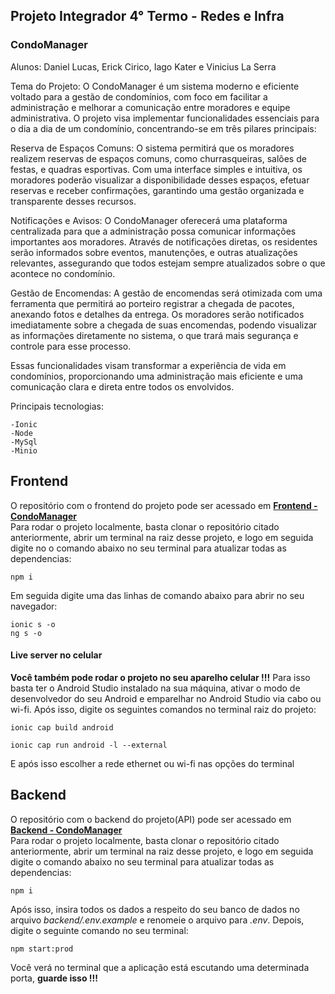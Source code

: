 ## Projeto Integrador 4° Termo - Redes e Infra

### CondoManager

Alunos: Daniel Lucas, Erick Cirico, Iago Kater e Vinicius La Serra 

Tema do Projeto:
O CondoManager é um sistema moderno e eficiente voltado para a gestão de condomínios, com foco em facilitar a administração e melhorar a comunicação entre moradores e equipe administrativa. O projeto visa implementar funcionalidades essenciais para o dia a dia de um condomínio, concentrando-se em três pilares principais:

Reserva de Espaços Comuns: O sistema permitirá que os moradores realizem reservas de espaços comuns, como churrasqueiras, salões de festas, e quadras esportivas. Com uma interface simples e intuitiva, os moradores poderão visualizar a disponibilidade desses espaços, efetuar reservas e receber confirmações, garantindo uma gestão organizada e transparente desses recursos.

Notificações e Avisos: O CondoManager oferecerá uma plataforma centralizada para que a administração possa comunicar informações importantes aos moradores. Através de notificações diretas, os residentes serão informados sobre eventos, manutenções, e outras atualizações relevantes, assegurando que todos estejam sempre atualizados sobre o que acontece no condomínio.

Gestão de Encomendas: A gestão de encomendas será otimizada com uma ferramenta que permitirá ao porteiro registrar a chegada de pacotes, anexando fotos e detalhes da entrega. Os moradores serão notificados imediatamente sobre a chegada de suas encomendas, podendo visualizar as informações diretamente no sistema, o que trará mais segurança e controle para esse processo.

Essas funcionalidades visam transformar a experiência de vida em condomínios, proporcionando uma administração mais eficiente e uma comunicação clara e direta entre todos os envolvidos.

Principais tecnologias:
```
-Ionic
-Node
-MySql
-Minio

```

## Frontend

O repositório com o frontend do projeto pode ser acessado em **[Frontend - CondoManager](https://github.com/Condo-Manager/Frontend.git)**  
Para rodar o projeto localmente, basta clonar o repositório citado anteriormente, abrir um terminal na raiz desse projeto,
e logo em seguida digite no o comando abaixo no seu terminal para atualizar todas as dependencias:

```
npm i
```
Em seguida digite uma das linhas de comando abaixo para abrir no seu navegador:

```
ionic s -o
ng s -o
```
#### Live server no celular

**Você também pode rodar o projeto no seu aparelho celular !!!** Para isso basta ter o Android Studio instalado na sua máquina, ativar o modo de desenvolvedor do seu Android e emparelhar no Android Studio via cabo ou wi-fi.
Após isso, digite os seguintes comandos no terminal raiz do projeto:

```
ionic cap build android
```
```
ionic cap run android -l --external
```
E após isso escolher a rede ethernet ou wi-fi nas opções do terminal  
  
## Backend

O repositório com o backend do projeto(API) pode ser acessado em **[Backend - CondoManager](https://github.com/Condo-Manager/Backend.git)**  
Para rodar o projeto localmente, basta clonar o repositório citado anteriormente, abrir um terminal na raiz desse projeto,
e logo em seguida digite o comando abaixo no seu terminal para atualizar todas as dependencias:

```
npm i
```
Após isso, insira todos os dados a respeito do seu banco de dados no arquivo *backend/.env.example* e renomeie o arquivo para *.env*.
Depois, digite o seguinte comando no seu terminal:

```
npm start:prod
```
Você verá no terminal que a aplicação está escutando uma determinada porta, **guarde isso !!!**